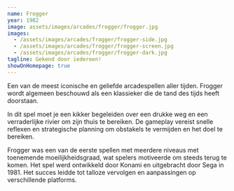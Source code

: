```yaml
---
name: Frogger
year: 1982
image: assets/images/arcades/frogger/frogger.jpg
images:
  - /assets/images/arcades/frogger/frogger-side.jpg
  - /assets/images/arcades/frogger/frogger-screen.jpg
  - /assets/images/arcades/frogger/frogger-dark.jpg
tagline: Gekend door iedereen!
showOnHomepage: true
---
```


Een van de meest iconische en geliefde arcadespellen aller tijden. Frogger wordt algemeen beschouwd als een klassieker
die de tand des tijds heeft doorstaan.

In dit spel moet je een kikker begeleiden over een drukke weg en een
verraderlijke rivier om zijn thuis te bereiken. De gameplay vereist snelle reflexen en strategische planning om
obstakels te vermijden en het doel te bereiken.

Frogger was een van de eerste spellen met meerdere niveaus met
toenemende moeilijkheidsgraad, wat spelers motiveerde om steeds terug te komen. Het spel werd ontwikkeld door Konami en
uitgebracht door Sega in 1981. Het succes leidde tot talloze vervolgen en aanpassingen op verschillende platforms.